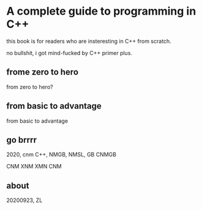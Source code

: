 # A complete guide to programming in C++

this book is for readers who are insteresting in C++ from scratch.

no bullshit, i got mind-fucked by C++ primer plus.

## frome zero to hero

from zero to hero?

## from basic to advantage

from basic to advantage

## go brrrr

2020, cnm C++, NMGB, NMSL, GB
CNMGB

CNM
XNM
XMN
CNM

## about

20200923, ZL
